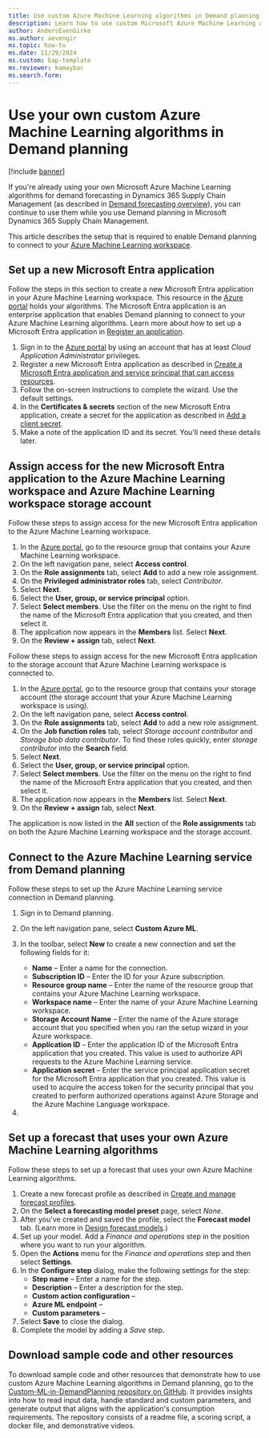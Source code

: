 ```yaml
---
title: Use custom Azure Machine Learning algorithms in Demand planning
description: Learn how to use custom Microsoft Azure Machine Learning algorithms for demand forecasting in Dynamics 365 Supply Chain Management while you use demand planning.
author: AndersEvenGirke
ms.author: aevengir
ms.topic: how-to
ms.date: 11/29/2024
ms.custom: bap-template
ms.reviewer: kamaybac
ms.search.form:
---
```


# Use your own custom Azure Machine Learning algorithms in Demand planning

[!include [banner](../includes/banner.md)]

If you're already using your own Microsoft Azure Machine Learning algorithms for demand forecasting in Dynamics 365 Supply Chain Management (as described in [Demand forecasting overview](../master-planning/introduction-demand-forecasting.md)), you can continue to use them while you use Demand planning in Microsoft Dynamics 365 Supply Chain Management.

This article describes the setup that is required to enable Demand planning to connect to your [Azure Machine Learning workspace](/azure/machine-learning/concept-workspace).

<!-- KFM: We have two tiles related to this: Finance and operations and Custom. We need to clarify how these are different and which to use when. Can we explain both in this topic? If not, which one are we actually talking about here? -->

## Set up a new Microsoft Entra application

Follow the steps in this section to create a new Microsoft Entra application in your Azure Machine Learning workspace. This resource in the [Azure portal](/azure/azure-portal/azure-portal-overview) holds your algorithms. The Microsoft Entra application is an enterprise application that enables Demand planning to connect to your Azure Machine Learning algorithms. Learn more about how to set up a Microsoft Entra application in [Register an application](/entra/identity-platform/quickstart-register-app#register-an-application).

1. Sign in to the [Azure portal](https://portal.azure.com/) by using an account that has at least *Cloud Application Administrator* privileges.
1. Register a new Microsoft Entra application as described in [Create a Microsoft Entra application and service principal that can access resources](/azure/active-directory/develop/howto-create-service-principal-portal).
1. Follow the on-screen instructions to complete the wizard. Use the default settings.
1. In the **Certificates & secrets** section of the new Microsoft Entra application, create a secret for the application as described in [Add a client secret](/azure/active-directory/develop/quickstart-register-app#add-a-client-secret).
1. Make a note of the application ID and its secret. You'll need these details later.

## Assign access for the new Microsoft Entra application to the Azure Machine Learning workspace and Azure Machine Learning workspace storage account

Follow these steps to assign access for the new Microsoft Entra application to the Azure Machine Learning workspace.

1. In the [Azure portal](https://portal.azure.com/), go to the resource group that contains your Azure Machine Learning workspace.
1. On the left navigation pane, select **Access control**.
1. On the **Role assignments** tab, select **Add** to add a new role assignment.
1. On the **Privileged administrator roles** tab, select *Contributor*.
1. Select **Next**.
1. Select the **User, group, or service principal** option.
1. Select **Select members**. Use the filter on the menu on the right to find the name of the Microsoft Entra application that you created, and then select it.
1. The application now appears in the **Members** list. Select **Next**.
1. On the **Review \+ assign** tab, select **Next**.

Follow these steps to assign access for the new Microsoft Entra application to the storage account that Azure Machine Learning workspace is connected to.

1. In the [Azure portal](https://portal.azure.com/), go to the resource group that contains your storage account (the storage account that your Azure Machine Learning workspace is using).
1. On the left navigation pane, select **Access control**.
1. On the **Role assignments** tab, select **Add** to add a new role assignment.
1. On the **Job function roles** tab, select *Storage account contributor* and *Storage blob data contributor*. To find these roles quickly, enter *storage contributor* into the **Search** field.
1. Select **Next**.
1. Select the **User, group, or service principal** option.
1. Select **Select members**. Use the filter on the menu on the right to find the name of the Microsoft Entra application that you created, and then select it.
1. The application now appears in the **Members** list. Select **Next**.
1. On the **Review \+ assign** tab, select **Next**.

The application is now listed in the **All** section of the **Role assignments** tab on both the Azure Machine Learning workspace and the storage account.

## Connect to the Azure Machine Learning service from Demand planning

Follow these steps to set up the Azure Machine Learning service connection in Demand planning.

1. Sign in to Demand planning.
1. On the left navigation pane, select **Custom Azure ML**.
1. In the toolbar, select **New** to create a new connection and set the following fields for it:

    - **Name** – Enter a name for the connection.
    - **Subscription ID** – Enter the ID for your Azure subscription.
    - **Resource group name** – Enter the name of the resource group that contains your Azure Machine Learning workspace.
    - **Workspace name** – Enter the name of your Azure Machine Learning workspace.
    - **Storage Account Name** – Enter the name of the Azure storage account that you specified when you ran the setup wizard in your Azure workspace.
    - **Application ID** – Enter the application ID of the Microsoft Entra application that you created. This value is used to authorize API requests to the Azure Machine Learning service.
    - **Application secret** – Enter the service principal application secret for the Microsoft Entra application that you created. This value is used to acquire the access token for the security principal that you created to perform authorized operations against Azure Storage and the Azure Machine Language workspace.

1. <!-- KFM: Describe **Custom machine learning pipeline configurations**. What is this? How do we work with these? What is the **Add existing** option? -->

## Set up a forecast that uses your own Azure Machine Learning algorithms

Follow these steps to set up a forecast that uses your own Azure Machine Learning algorithms.

1. Create a new forecast profile as described in [Create and manage forecast profiles](forecast-profiles.md#create-profile).
1. On the **Select a forecasting model preset** page, select *None*.
1. After you've created and saved the profile, select the **Forecast model** tab. (Learn more in [Design forecast models](design-forecast-models.md).)
1. Set up your model. Add a *Finance and operations* step in the position where you want to run your algorithm. <!-- KFM: Or maybe the *Custom* step? Or mention both?-->
1. Open the **Actions** menu for the *Finance and operations* step and then select **Settings**.
1. In the **Configure step** dialog, make the following settings for the step:
    - **Step name** – Enter a name for the step.
    - **Description** – Enter a description for the step.
    - **Custom action configuration** – <!-- KFM: description needed -->
    - **Azure ML endpoint** – <!-- KFM: description needed -->
    - **Custom parameters** – <!-- KFM: description needed -->
1. Select **Save** to close the dialog.
1. Complete the model by adding a *Save* step.

## Download sample code and other resources

To download sample code and other resources that demonstrate how to use custom Azure Machine Learning algorithms in Demand planning, go to the [Custom-ML-in-DemandPlanning repository on GitHub](https://github.com/microsoft/Dynamics-365-Demand-Planning-Custom-Azure-ML-Template). It provides insights into how to read input data, handle standard and custom parameters, and generate output that aligns with the application's consumption requirements. The repository consists of a readme file, a scoring script, a docker file, and demonstrative videos.
